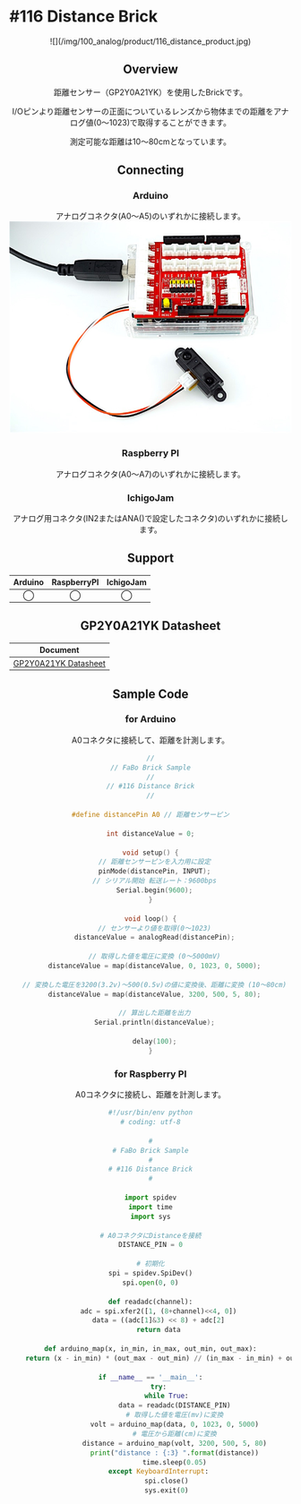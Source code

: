 # #116 Distance Brick

<center>![](/img/100_analog/product/116_distance_product.jpg)
<!--COLORME-->

## Overview
距離センサー（GP2Y0A21YK）を使用したBrickです。

I/Oピンより距離センサーの正面についているレンズから物体までの距離をアナログ値(0〜1023)で取得することができます。

測定可能な距離は10〜80cmとなっています。

## Connecting
### Arduino
アナログコネクタ(A0〜A5)のいずれかに接続します。
![](/img/100_analog/connect/116_distance_connect.jpg)
### Raspberry PI
アナログコネクタ(A0〜A7)のいずれかに接続します。

### IchigoJam
アナログ用コネクタ(IN2またはANA()で設定したコネクタ)のいずれかに接続します。

## Support
|Arduino|RaspberryPI|IchigoJam|
|:--:|:--:|:--:|
|◯|◯|◯|

## GP2Y0A21YK Datasheet
| Document |
| -- |
| [GP2Y0A21YK Datasheet](http://www.sharpsma.com/webfm_send/1208) |


## Sample Code

### for Arduino
A0コネクタに接続して、距離を計測します。

```c
//
// FaBo Brick Sample
//
// #116 Distance Brick
//

#define distancePin A0 // 距離センサーピン

int distanceValue = 0;

void setup() {
  // 距離センサーピンを入力用に設定
  pinMode(distancePin, INPUT);
  // シリアル開始 転送レート：9600bps
  Serial.begin(9600);
}

void loop() {
  // センサーより値を取得(0〜1023)
  distanceValue = analogRead(distancePin);
  
  // 取得した値を電圧に変換 (0〜5000mV)
  distanceValue = map(distanceValue, 0, 1023, 0, 5000);

  // 変換した電圧を3200(3.2v)〜500(0.5v)の値に変換後、距離に変換 (10〜80cm)
  distanceValue = map(distanceValue, 3200, 500, 5, 80);

  // 算出した距離を出力
  Serial.println(distanceValue);

  delay(100);
}
```

### for Raspberry PI
A0コネクタに接続し、距離を計測します。
```python
#!/usr/bin/env python
# coding: utf-8

#
# FaBo Brick Sample
#
# #116 Distance Brick
#

import spidev
import time
import sys

# A0コネクタにDistanceを接続
DISTANCE_PIN = 0

# 初期化
spi = spidev.SpiDev()
spi.open(0, 0)

def readadc(channel):
    adc = spi.xfer2([1, (8+channel)<<4, 0])
    data = ((adc[1]&3) << 8) + adc[2]
    return data

def arduino_map(x, in_min, in_max, out_min, out_max):
    return (x - in_min) * (out_max - out_min) // (in_max - in_min) + out_min

if __name__ == '__main__':
    try:
        while True:
            data = readadc(DISTANCE_PIN)
            # 取得した値を電圧(mv)に変換
            volt = arduino_map(data, 0, 1023, 0, 5000)
            # 電圧から距離(cm)に変換
            distance = arduino_map(volt, 3200, 500, 5, 80)
            print("distance : {:3} ".format(distance))
            time.sleep(0.05)
    except KeyboardInterrupt:
        spi.close()
        sys.exit(0)
```